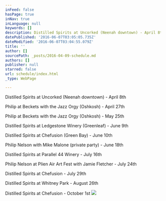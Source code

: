 ```yaml
---
inFeed: false
hasPage: true
inNav: true
inLanguage: null
keywords: []
description: Distilled Spirits at Uncorked (Neenah downtown) - April 8th
datePublished: '2016-06-07T03:05:05.735Z'
dateModified: '2016-06-07T03:04:55.079Z'
title: ''
author: []
sourcePath: _posts/2016-04-09-schedule.md
authors: []
publisher: null
starred: false
url: schedule/index.html
_type: WebPage

---
```

Distilled Spirits at Uncorked (Neenah downtown) - April 8th

Philip at Beckets with the Jazz Orgy (Oshkosh) - April 27th

Philip at Beckets with the Jazz Orgy (Oshkosh) - May 25th

Distilled Spirits at Ledgestone Winery (Greenleaf) - June 9th

Distilled Spirits at Chefusion (Green Bay) - June 10th

Philip Nelson with Mike Malone (private party) - June 18th

Distilled Spirits at Parallel 44 Winery - July 16th

Philip Nelson at Plien Air Art Fest with Jamie Fletcher - July 24th

Distilled Spirits at Chefusion - July 29th

Distilled Spirits at Whitney Park - August 26th

Distilled Spirits at Chefusion - October 1st
![](https://the-grid-user-content.s3-us-west-2.amazonaws.com/0781fe98-138f-499a-b131-8b4c2d0c3e46.jpg)